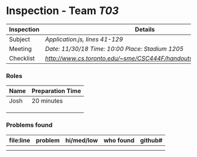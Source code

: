 # Inspection - Team *T03* 
 
Inspection | Details
----- | -----
Subject | *Application.js, lines 41-129*
Meeting | *Date: 11/30/18 Time: 10:00 Place: Stadium 1205*
Checklist | *http://www.cs.toronto.edu/~sme/CSC444F/handouts/java_checklist.pdf*

### Roles
Name | Preparation Time
---- | ----
 | Josh | 20 minutes
 | |
 | |
 | |

### Problems found
file:line | problem | hi/med/low | who found | github# 
--- | --- | :---: | :---: | ---
 | | | |
 | | | |
 

